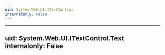 ```yaml
---
uid: System.Web.UI.ITextControl
internalonly: False
---
```


---
uid: System.Web.UI.ITextControl.Text
internalonly: False
---
